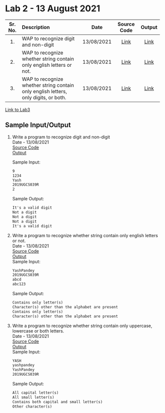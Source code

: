 # Lab 2 - 13 August 2021

| Sr. No. | Description | Date | Source Code | Output |
| :--: | :---- | :--: | :--: | :--: |
| 1. | WAP to recognize digit and non-digit | 13/08/2021 | [Link](./Digit_NonDigit/Digit_NonDigit.l) | [Link](./Digit_NonDigit/output.png)
| 2. | WAP to recognize whether string contain only english letters or not. | 13/08/2021 |[Link](./onlyLetters/onlyLetters.l) | [Link](./onlyLetters/output.png)
| 3. | WAP to recognize whether string contain only english letters, only digits, or both.| 13/08/2021 |[Link]() | [Link]()

[Link to Lab3](../Lab3)

## Sample Input/Output

1. Write a program to recognize digit and non-digit</br>
    Date - 13/08/2021 </br>
    [Source Code](./Digit_NonDigit/Digit_NonDigit.l) <br>
    [Output](./Digit_NonDigit/output.png) <br>

    Sample Input:
    ```txt
    9
    1234
    Yash
    2019UGCS039R
    2
    ```

    Sample Output:
    ```txt
    It's a valid digit
    Not a digit
    Not a digit
    Not a digit
    It's a valid digit
    ```

2. Write a program to recognize whether string contain only english letters or not.</br>
   Date - 13/08/2021 </br>
   [Source Code](./onlyLetters/onlyLetters.l) <br>
   [Output](./onlyLetters/output.png)<br>
   Sample Input:
    ```txt
    YashPandey
    2019UGCS039R
    abcd
    abc123
    ```

    Sample Output:
    ```txt
    Contains only letter(s)
    Character(s) other than the alphabet are present
    Contains only letter(s)
    Character(s) other than the alphabet are present
    ```

3. Write a program to recognize whether string contain only uppercase, lowercase or both letters.</br>
   Date - 13/08/2021 </br>
   [Source Code](./upperCaseLowerCase/upperCaseLowerCase.l) <br>
   [Output](./upperCaseLowerCase/output.png)<br>
    Sample Input:
    ```txt
    YASH
    yashpandey
    YashPandey
    2019UGCS039R
    ```

    Sample Output:
    ```txt
    All capital letter(s)
    All small letter(s)
    Contains both capital and small letter(s)
    Other character(s)
    ```
